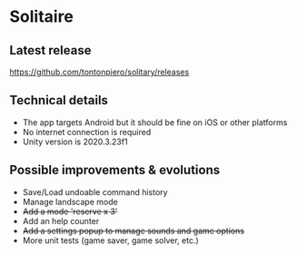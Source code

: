 # Solitaire

## Latest release
https://github.com/tontonpiero/solitary/releases

## Technical details
- The app targets Android but it should be fine on iOS or other platforms
- No internet connection is required
- Unity version is 2020.3.23f1

## Possible improvements & evolutions
- Save/Load undoable command history
- Manage landscape mode
- ~~Add a mode 'reserve x 3'~~
- Add an help counter
- ~~Add a settings popup to manage sounds and game options~~
- More unit tests (game saver, game solver, etc.)
